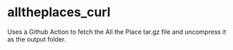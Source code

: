 # alltheplaces_curl

Uses a Github Action to fetch the All the Place tar.gz file and uncompress it as the output folder.
